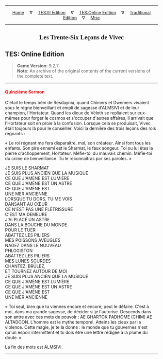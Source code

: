 
---

<!-- Jekyll Page Links -->

<center>
<a href="../../../../index.html">Home</a>
&emsp;&nabla;&emsp;
<a href="../../../index-tes3.html">TES:III Edition</a>
&emsp;&nabla;&emsp;
<a href="../../../index-teso.html">TES:Online Edition</a>
&emsp;&nabla;&emsp;
<a href="../../../index-traditional.html">Traditional Edition</a>
&emsp;&nabla;&emsp;
<a href="../../../index-misc.html">Misc</a>
</center>

<!-- Markdown Body Below: -->

---

<center>
<h2><span style="font-family:Georgia">Les Trente-Six Leçons de Vivec</span></h2>
</center>

## TES: Online Edition

> __Game Version:__ 9.2.7\
> __Note:__ An archive of the original contents of the current versions of the complete text.

---

#### <span style="color:red">Quinzième Sermon</span>

C'était le temps béni de Resdaynia, quand Chimers et Dwemers vivaient sous le règne bienveillant et empli de sagesse d'ALMSIVI et de leur champion, l'Hortateur. Quand les dieux de Véloth se repliaient sur eux-mêmes pour forger le cosmos et s'occuper d'autres affaires, il arrivait que l'Hortateur soit en proie à la confusion. Lorsque cela se produisait, Vivec était toujours là pour le conseiller. Voici la dernière des trois leçons des rois régnants :

« Le roi régnant me fera disparaître, moi, son créateur. Ainsi font tous les enfants. Son pire ennemi est le Sharmat, le faux songeur. Toi ou lui êtes la pierre d'achoppement, Hortateur. Méfie-toi du mauvais chemin. Méfie-toi du crime de bienveillance. Tu le reconnaîtras par ses paroles. »

JE SUIS LE SHARMAT\
JE SUIS PLUS ANCIEN QUE LA MUSIQUE\
CE QUE J'AMÈNE EST LUMIÈRE\
CE QUE J'AMÈNE EST UN ASTRE\
CE QUE J'AMÈNE EST\
UNE MER ANCIENNE\
LORSQUE TU DORS, TU ME VOIS\
DANSANT AU CŒUR\
CE N'EST PAS UNE FLÉTRISSURE\
C'EST MA DEMEURE\
J'AI PLACÉ UN ASTRE\
DANS LA BOUCHE DU MONDE\
POUR LE TUER\
ABATTEZ LES PILIERS\
MES POISSONS AVEUGLES\
NAGEZ DANS LE NOUVEAU\
PHLOGISTON\
ABATTEZ LES PILIERS\
MES LUNES SOURDES\
CHANTEZ, BRÛLEZ,\
ET TOURNEZ AUTOUR DE MOI\
JE SUIS PLUS ANCIEN QUE LA MUSIQUE\
CE QUE J'AMÈNE EST LUMIÈRE\
CE QUE J'AMÈNE EST UN ASTRE\
CE QUE J'AMÈNE EST\
UNE MER ANCIENNE

« Toi seul, bien que tu viennes encore et encore, peut le défaire. C'est à moi, dans ma grande sagesse, de décider si je l'autorise. Descends dans son antre avec ces mots de pouvoir : AE GHARTOK PADHOME (CHIM) AE ALTADOON. L'homme est le mythe temporel. Atteins les cieux par la violence. Cette magie, je te la donne : le monde que tu gouvernes n'est qu'un espoir intermittent et tu dois être une lettre rédigée à la plume du doute. »

La fin des mots est ALMSIVI.

---
